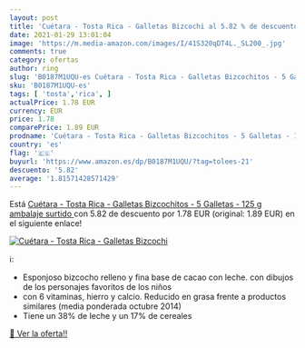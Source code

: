 ```yaml
---
layout: post
title: 'Cuétara - Tosta Rica - Galletas Bizcochi al 5.82 % de descuento'
date: 2021-01-29 13:01:04
image: 'https://m.media-amazon.com/images/I/41S320qDT4L._SL200_.jpg'
comments: true
category: ofertas
author: ring
slug: 'B0187M1UQU-es Cuétara - Tosta Rica - Galletas Bizcochitos - 5 Galletas -...'
sku: 'B0187M1UQU-es'
tags: [ 'tosta','rica', ]
actualPrice: 1.78 EUR
currency: EUR
price: 1.78
comparePrice: 1.89 EUR
prodname: 'Cuétara - Tosta Rica - Galletas Bizcochitos - 5 Galletas - 125 g  ambalaje surtido '
country: 'es'
flag: '🇪🇸'
buyurl: 'https://www.amazon.es/dp/B0187M1UQU/?tag=tolees-21'
descuento: '5.82'
average: '1.81571428571429'
---
```


Está [Cuétara - Tosta Rica - Galletas Bizcochitos - 5 Galletas - 125 g  ambalaje surtido ](https://www.amazon.es/dp/B0187M1UQU/?tag=tolees-21) con 5.82 de descuento por 1.78 EUR (original: 1.89 EUR) en el siguiente enlace!

[![Cuétara - Tosta Rica - Galletas Bizcochi](https://m.media-amazon.com/images/I/41S320qDT4L._SL200_.jpg)](https://www.amazon.es/dp/B0187M1UQU/?tag=tolees-21)

ℹ️:

- Esponjoso bizcocho relleno y fina base de cacao con leche. con dibujos de los personajes favoritos de los niños
- con 6 vitaminas, hierro y calcio. Reducido en grasa frente a productos similares (media ponderada octubre 2014)
- Tiene un 38% de leche y un 17% de cereales

[🛒 Ver la oferta!!](https://www.amazon.es/dp/B0187M1UQU/?tag=tolees-21)
